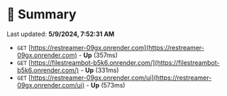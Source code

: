 # 📖 Summary
Last updated: **5/9/2024, 7:52:31 AM**

- `GET` [https://restreamer-09gx.onrender.com](https://restreamer-09gx.onrender.com) - **Up** (357ms)
- `GET` [https://filestreambot-b5k6.onrender.com/](https://filestreambot-b5k6.onrender.com/) - **Up** (331ms)
- `GET` [https://restreamer-09gx.onrender.com/ui](https://restreamer-09gx.onrender.com/ui) - **Up** (573ms)
